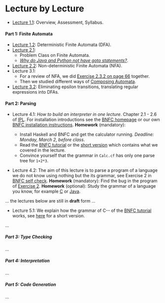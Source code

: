 # Lecture by Lecture


- [Lecture 1.1](lecture-1.1.md): Overview, Assessment, Syllabus.

#### Part 1: Finite Automata

- [Lecture 1.2](lecture-1.2.md): Deterministic Finite Automata (DFA).
- [Lecture 2.1](lecture-2.1.md): 
  - Problem Class on Finite Automata. 
  - [*Why do Java and Python not have goto statements?*](https://hackmd.io/@alexhkurz/rJ5wS-0f8).
- [Lecture 2.2](https://hackmd.io/@alexhkurz/B11YSGCz8): Non-deterministic Finite Automata (NFA).  
- Lecture 3.1: 
  - For a review of NFA, we did [Exercise 2.3.2 on page 66](https://mcdtu.files.wordpress.com/2017/03/introduction-to-automata-theory.pdf) together. 
  - Then we studied different ways of [Composing Automata](https://hackmd.io/@alexhkurz/ryV_FU7XI).
- [Lecture 3.2](https://hackmd.io/@alexhkurz/HkoNj8mmU): Eliminating epsilon transitions, translating regular expressions into DFAs.

#### Part 2: Parsing

- Lecture 4.1: *How to build an interpreter in one lecture*. Chapter 2.1 - 2.6 of [IPL](http://www.cse.chalmers.se/edu/year/2012/course/DAT150/lectures/plt-book.pdf). For installation  introductions see the [BNFC homepage](http://bnfc.digitalgrammars.com) or our own [BNFC installation instructions](https://github.com/alexhkurz/compiler-construction-2020/blob/master/BNFC-installation.md). 
**Homework** (mandatory): 
  - Install Haskell and BNFC and get the calculator running. *Deadline: Monday, March 2, before class*. 
  - Read the [BNFC tutorial](http://bnfc.digitalgrammars.com/tutorial/bnfc-tutorial.html) or the [short version](bnfc-tutorial-short.md) which contains what we covered in the lecture.
  - Convince yourself that the grammar in `Calc.cf` has only one parse tree for `1+2*3`.

- Lecture 4.2: The aim of this lecture is to parse a program of a language we do not know using nothing but the its grammar, see Exercise 2 in  [BNFC self check](https://github.com/alexhkurz/compiler-construction-2020/blob/master/BNFC-example.md). 
**Homework** (mandatory): Find the bug in the program of [Exercise 2](https://github.com/alexhkurz/compiler-construction-2020/blob/master/BNFC-example.md). 
**Homework** (optional): Study the grammar of a language you know, for example [C](https://cs.wmich.edu/~gupta/teaching/cs4850/sumII06/The%20syntax%20of%20C%20in%20Backus-Naur%20form.htm) or [Java](https://docs.oracle.com/javase/specs/jls/se11/html/jls-19.html).

... the lectures below are still in **draft** form ... 

- Lecture 5.1:  We explain how the grammar of C-- of the [BNFC tutorial](http://bnfc.digitalgrammars.com/tutorial/bnfc-tutorial.html) works, see [here](bnfc-tutorial-C--.md) for a short version. 

...

##### Part 3: Type Checking
...

##### Part 4: Interpretation
...

##### Part 5: Code Generation
...
